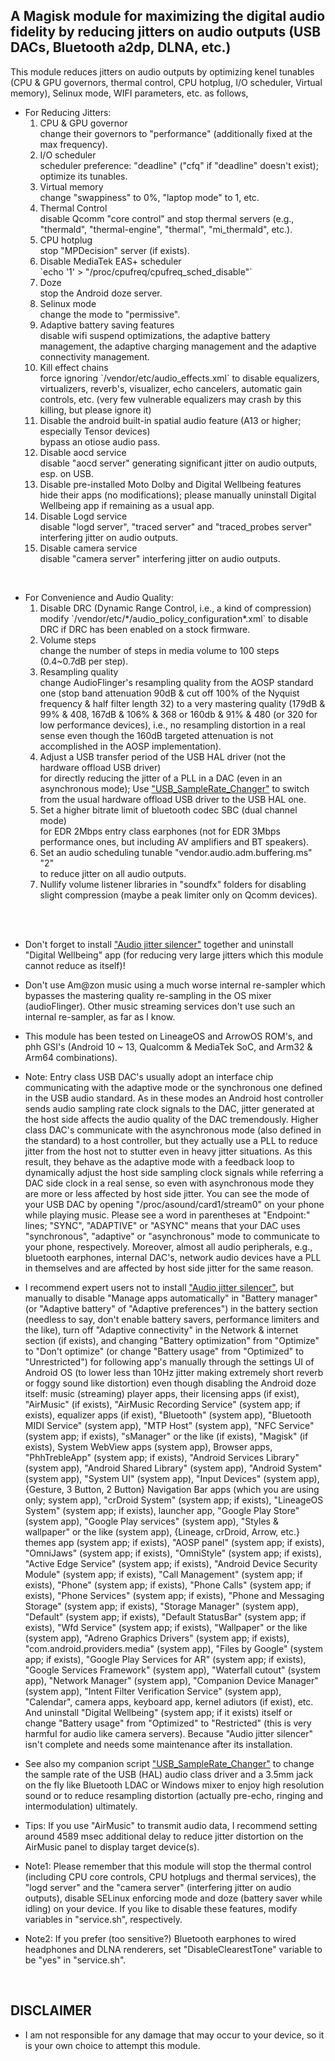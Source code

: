 ## A Magisk module for maximizing the digital audio fidelity by reducing jitters on audio outputs (USB DACs, Bluetooth a2dp, DLNA, etc.)

This module reduces jitters on audio outputs by optimizing kenel tunables (CPU & GPU  governors, thermal control, CPU hotplug, I/O scheduler, Virtual memory), Selinux mode, WIFI parameters, etc. as follows,

* For Reducing Jitters:
    <ol type="1">
    <li>CPU & GPU governor<br>
        change their governors to "performance" (additionally fixed at the max frequency).</li>
    <li>I/O scheduler<br>
        scheduler preference: "deadline" ("cfq" if "deadline" doesn't exist); optimize its tunables.</li>
    <li>Virtual memory<br>
        change "swappiness" to 0%, "laptop mode" to 1, etc.</li>
    <li>Thermal Control<br>
        disable Qcomm "core control" and stop thermal servers (e.g., "thermald", "thermal-engine", "thermal", "mi_thermald", etc.).</li>
    <li>CPU hotplug<br>
        stop "MPDecision" server (if exists).</li>
    <li>Disable MediaTek EAS+ scheduler<br>
        `echo '1' > "/proc/cpufreq/cpufreq_sched_disable"`</li>
    <li>Doze<br>
        stop the Android doze server.</li>
    <li>Selinux mode<br>
        change the mode to "permissive".</li>
    <li>Adaptive battery saving features<br>
        disable wifi suspend optimizations, the adaptive battery management, the adaptive charging management and the adaptive connectivity management.</li>
    <li>Kill effect chains<br>
        force ignoring `/vendor/etc/audio_effects.xml` to disable equalizers, virtualizers, reverb's, visualizer, echo cancelers, automatic gain controls, etc. (very few vulnerable equalizers may crash by this killing, but please ignore it)</li>
    <li>Disable the android built-in spatial audio feature (A13 or higher; especially Tensor devices)<br/>
         bypass an otiose audio pass.</li>
    <li>Disable aocd service<br/>
        disable "aocd server" generating significant jitter on audio outputs, esp. on USB.</li>
    <li>Disable pre-installed Moto Dolby and Digital Wellbeing features<br/>
        hide their apps (no modifications); please manually uninstall Digital Wellbeing app if remaining as a usual app.</li>
    <li>Disable Logd service<br/>
        disable "logd server", "traced server" and "traced_probes server" interfering jitter on audio outputs.</li>
    <li>Disable camera service<br/>
        disable "camera server" interfering jitter on audio outputs.</li>
    </ol>
<br/>

* For Convenience and Audio Quality:
    <ol type="1">
    <li> Disable DRC (Dynamic Range Control, i.e., a kind of compression)<br/>
        modify `/vendor/etc/*/audio_policy_configuration*.xml` to disable DRC if DRC has been enabled on a stock firmware.</li>
    <li>Volume steps<br/>
        change the number of steps in media volume to 100 steps (0.4~0.7dB per step).</li>
    <li>Resampling quality<br/>
        change AudioFlinger's resampling quality from the AOSP standard one (stop band attenuation 90dB & cut off 100% of the Nyquist frequency & half filter length 32) to a very mastering quality (179dB & 99% & 408, 167dB & 106% & 368 or 160db & 91% & 480 (or 320 for low performance devices), i.e., no resampling distortion in a real sense even though the 160dB targeted attenuation is not accomplished in the AOSP implementation).</li>
    <li>Adjust a USB transfer period of the USB HAL driver (not the hardware offload USB driver)<br/>
        for directly reducing the jitter of a PLL in a DAC (even in an asynchronous mode); Use <a href="https://github.com/yzyhk904/USB_SampleRate_Changer">"USB_SampleRate_Changer"</a> to switch from the usual hardware offload USB driver to the USB HAL one.</li>
    <li>Set a higher bitrate limit of bluetooth codec SBC (dual channel mode)<br/>
        for EDR 2Mbps entry class earphones (not for EDR 3Mbps performance ones, but including AV amplifiers and BT speakers).</li>
    <li>Set an audio scheduling tunable "vendor.audio.adm.buffering.ms" "2"<br/>
         to reduce jitter on all audio outputs.</li>
    <li>Nullify volume listener libraries in "soundfx" folders  for disabling slight compression (maybe a peak limiter only on Qcomm devices).</li>
    </ol>
<br/><br/>

* Don't forget to install ["Audio jitter silencer"](https://github.com/Magisk-Modules-Alt-Repo/audio-jitter-silencer) together and uninstall "Digital Wellbeing" app (for reducing very large jitters which this module cannot reduce as itself)!

* Don't use Am@zon music using a much worse internal re-sampler which bypasses the mastering quality re-sampling in the OS mixer (audioFlinger). Other music streaming services don't use such an internal re-sampler, as far as I know.

* This module has been tested on LineageOS and ArrowOS ROM's, and phh GSI's (Android 10 ~ 13, Qualcomm & MediaTek SoC, and Arm32 & Arm64 combinations). 

* Note: Entry class USB DAC's usually adopt an interface chip communicating with the adaptive mode or the synchronous one defined in the USB audio standard. As in these modes an Android host controller sends audio sampling rate clock signals to the DAC, jitter generated at the host side affects the audio quality of the DAC tremendously. Higher class DAC's communicate with the asynchronous mode (also defined in the standard) to a host controller, but they actually use a PLL to reduce jitter from the host not to stutter even in heavy jitter situations. As this result, they behave as the adaptive mode with a feedback loop to dynamically adjust the host side sampling clock signals while referring a DAC side clock in a real sense, so even with asynchronous mode they are more or less affected by host side jitter. You can see the mode of your USB DAC by opening "/proc/asound/card1/stream0" on your phone while playing music. Please see a word in parentheses at "Endpoint:" lines; "SYNC", "ADAPTIVE" or "ASYNC" means that your DAC uses "synchronous", "adaptive" or "asynchronous" mode to communicate to your phone, respectively. Moreover, almost all audio peripherals, e.g., bluetooth earphones, internal DAC's, network audio devices have a PLL in themselves and are affected by host side jitter for the same reason.

* I recommend expert users not to install ["Audio jitter silencer"](https://github.com/Magisk-Modules-Alt-Repo/audio-jitter-silencer), but manually to disable "Manage apps automatically" in "Battery manager" (or "Adaptive battery" of "Adaptive preferences") in the battery section (needless to say, don't enable battery savers, performance limiters and the like), turn off "Adaptive connectivity" in the Network & internet section (if exists), and changing "Battery optimization" from "Optimize" to "Don't optimize" (or change "Battery usage" from "Optimized" to "Unrestricted") for following app's manually through the settings UI of Android OS (to lower less than 10Hz jitter making extremely short reverb or foggy sound like distortion) even though disabling the Android doze itself: music (streaming) player apps, their licensing apps (if exist), "AirMusic" (if exists), "AirMusic  Recording Service" (system app; if exists), equalizer apps (if exist), "Bluetooth" (system app), "Bluetooth MIDI Service" (system app), "MTP Host" (system app), "NFC Service" (system app; if exists), "sManager" or the like (if exists), "Magisk" (if exists), System WebView apps (system app), Browser apps, "PhhTrebleApp" (system app; if exists), "Android Services Library" (system app), "Android Shared Library" (system app), "Android System" (system app), "System UI" (system app), "Input Devices" (system app), {Gesture, 3 Button, 2  Button} Navigation Bar apps (which you are using only; system app), "crDroid System" (system app; if exists), "LineageOS System" (system app; if exists), launcher app, "Google Play Store" (system app), "Google Play services" (system app), "Styles & wallpaper" or the like (system app), {Lineage, crDroid, Arrow, etc.} themes app (system app; if exists),  "AOSP panel" (system app; if exists), "OmniJaws" (system app; if exists), "OmniStyle" (system app; if exists), "Active Edge Service" (system app; if exists), "Android Device Security Module" (system app; if exists), "Call Management" (system app; if exists), "Phone" (system app; if exists), "Phone Calls" (system app; if exists), "Phone Services" (system app; if exists), "Phone and Messaging Storage" (system app; if exists), "Storage Manager" (system app), "Default" (system app; if exists), "Default StatusBar" (system app; if exists), "Wfd Service" (system app; if exists), "Wallpaper" or the like (system app), "Adreno Graphics Drivers" (system app; if exists), "com.android.providers.media" (system app), "Files by Google" (system app; if exists), "Google Play Services for AR" (system app; if exists), "Google Services Framework" (system app), "Waterfall cutout" (system app), "Network Manager" (system app), "Companion Device Manager" (system app), "Intent Filter Verification Service" (system app), "Calendar", camera apps, keyboard app, kernel adiutors (if exist), etc. And uninstall "Digital Wellbeing" (system app; if it exists) itself or change "Battery usage" from "Optimized" to "Restricted" (this is very harmful for audio like camera servers). Because "Audio jitter silencer" isn't complete and needs some maintenance after its installation.

* See also my companion script ["USB_SampleRate_Changer"](https://github.com/yzyhk904/USB_SampleRate_Changer) to change the sample rate of the USB (HAL) audio class driver and a 3.5mm jack on the fly like Bluetooth LDAC or Windows mixer to enjoy high resolution sound or to reduce resampling distortion (actually pre-echo, ringing and intermodulation) ultimately.

* Tips: If you use "AirMusic" to transmit audio data, I recommend setting around 4589 msec additional delay to reduce jitter distortion on the AirMusic panel to display target device(s).

* Note1: Please remember that this module will stop the thermal control (including CPU core controls, CPU hotplugs and thermal services), the "logd server" and the "camera server" (interfering jitter on audio outputs), disable SELinux enforcing mode and doze (battery saver while idling) on your device. If you like to disable these features, modify variables in "service.sh", respectively.

* Note2: If you prefer (too sensitive?) Bluetooth earphones to wired headphones and DLNA renderers, set "DisableClearestTone" variable to be "yes" in "service.sh".

<br/>

## DISCLAIMER

* I am not responsible for any damage that may occur to your device, so it is your own choice to attempt this module.

##
